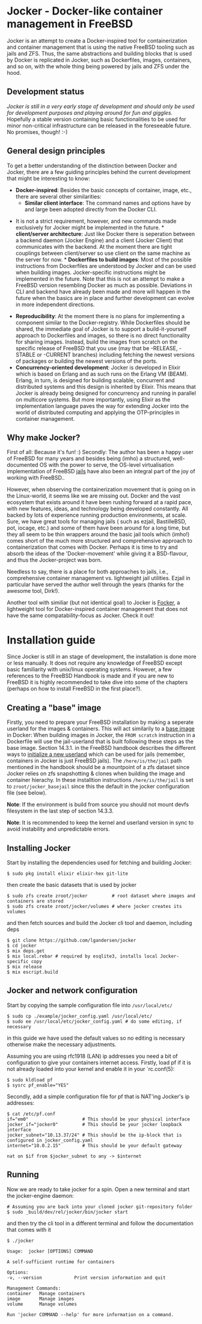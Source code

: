 # Jocker - Docker-like container management in FreeBSD
Jocker is an attempt to create a Docker-inspired tool for containerization
and container management that is using the native FreeBSD tooling such as jails and ZFS.
Thus, the same abstractions and building blocks that is used by Docker is replicated in Jocker, such as
Dockerfiles, images, containers, and so on, with the whole thing being powered by jails and ZFS under the hood.

## Development status
*Jocker is still in a very early stage of development and should only be used for development purposes and playing around for fun and giggles.*
Hopefully a stable version containing basic functionalities to be used for minor non-critical infrastructure can be released in the foreseeable future.
No promises, though! :-)

## General design principles
To get a better understanding of the distinction between Docker and Jocker, there are a few guiding principles behind the current development that
might be interesting to know:

  * **Docker-inspired**: Besides the basic concepts of container, image, etc., there are several other similarities:
    * **Similar client interface**: The command names and options have by and large been adopted directly from the Docker CLI.
+    It is not a strict requirement, however, and new commands made exclusively for Jocker might be implemented in the future.
    * **client/server architecture**: Just like Docker there is seperation between a backend daemon (Jocker Engine) and a client (Jocker Client) that communicates with the backend. At the moment there are tight couplings between client/server so use client on the same machine as the server for now.
    * **Dockerfiles to build images**: Most of the possible instructions from Dockerfiles are understood by Jocker and can be used when building images. Jocker-specific instructions might be implemented in the future.
    Note that this is not an attempt to make a FreeBSD version resembling Docker as much as possible. Deviations in CLI and backend have already been made and more will happen in the future when the basics are in place and further development can evolve in more independent directions.

  * **Reproducibility**: At the moment there is no plans for implementing a component similar to the Docker-registry. While Dockerfiles should be shared, the immediate goal of Jocker is to support a build-it-yourself approach to Dockerfiles and images, so there is no direct functionality for sharing images. Instead, build the images from scratch on the specific release of FreeBSD that you use (may that be -RELEASE, -STABLE or -CURRENT branches) including fetching the newest versions of packages or building the newest versions of the ports.
  * **Concurrency-oriented development**: Jocker is developed in Elixir which is based on Erlang and as such runs on the Erlang VM (BEAM). Erlang, in turn,
  is designed for building scalable, concurrent and distributed systems and this design is inherited by Elixir.
  This means that Jocker is already being designed for concurrency and running in parallel on multicore systems.
  But more importantly, using Elixir as the implementation language paves the way for extending Jocker into the world of distributed computing and applying the OTP-principles in container management.

## Why make Jocker?
First of all: Because it's fun! :)
Secondly: The author has been a happy user of FreeBSD for many years and besides being (imho) a structured, well-documented OS with
the power to serve, the OS-level virtualisation implementation of FreeBSD [jails](https://www.freebsd.org/doc/handbook/jails.html)
have also been an integral part of the joy of working with FreeBSD..

However, when observing the containerization movement that is going on in the Linux-world, it seems like we are
missing out. Docker and the vast ecosystem that exists around it have been rushing forward at
a rapid pace, with new features, ideas, and technology being developed constantly. All backed by lots of
experience running production environments, at scale. Sure, we have great tools for managing jails (
such as ezjail, BastilleBSD, pot, iocage, etc.) and some of them have been around for a long time, but they all seem to be thin wrappers around
the basic jail tools which (imho!) comes short of the much more structured and comprehensive approach to containerization
that comes with Docker. Perhaps it is time to try and absorb the ideas of the 'Docker-movement' while giving it a BSD-flavour,
and thus the Jocker-project was born. 

Needless to say, there is a place for both approaches to jails, i.e., comprehensive container management vs. lightweight jail utilities.
Ezjail in particular have served the author well through the years (thanks for the awesome tool, Dirk!).

Another tool with similiar (but not identical goal) to Jocker is [Focker](https://github.com/sadaszewski/focker), a lightweight tool
for Docker-inspired container management that does not have the same compatability-focus as Jocker. Check it out!

# Installation guide
Since Jocker is still in an stage of development, the installation is done more or less manually.
It does not require any knowledge of FreeBSD except basic familiarity with unix/linux
operating systems. However, a few references to the FreeBSD Handbook is made and if you are new to FreeBSD
it is highly recommended to take dive into some of the chapters (perhaps on how to install FreeBSD in the first place?).

## Creating a "base" image
Firstly, you need to prepare your FreeBSD installation by making a seperate userland for the images & containers. This will act similarily to a [base image](https://docs.docker.com/glossary/#base_image)
in Docker: When building images in Jocker, the `FROM scratch` instruction in a Dockerfile will use the jail-userland that is built following these steps as the base image.
Section 14.3.1. in the FreeBSD handbook describes the different ways to [initialize a new userland](https://www.freebsd.org/doc/handbook/jails-build.html) which
can be used for jails (remember, containers in Jocker is just FreeBSD jails).
The `/here/is/the/jail` path mentioned in the handbook should be a mountpoint of a zfs dataset since Jocker relies on zfs snapshotting & clones when building the
image and container hierachy. In these installtion instructions `/here/is/the/jail` is set to `zroot/jocker_basejail` since this the default in the jocker configuration file (see below).

**Note**: If the environment is build from source you should not mount devfs filesystem in the last step of section 14.3.3.

**Note**: It is recommended to keep the kernel and userland version in sync to avoid instability and unpredictable errors.

## Installing Jocker
Start by installing the dependencies used for fetching and building Jocker:

```
$ sudo pkg install elixir elixir-hex git-lite
```

then create the basic datasets that is used by jocker

```
$ sudo zfs create zroot/jocker         # root dataset where images and containers are stored
$ sudo zfs create zroot/jocker/volumes # where jocker creates its volumes
```

and then fetch sources and build the Jocker cli tool and daemon, including deps

```
$ git clone https://github.com/lgandersen/jocker
$ cd jocker
$ mix deps.get
$ mix local.rebar # required by esqlite3, installs local Jocker-specific copy
$ mix release
$ mix escript.build
```

## Jocker and network configuration
Start by copying the sample configuration file into `/usr/local/etc/`

```
$ sudo cp ./example/jocker_config.yaml /usr/local/etc/
$ sudo ee /usr/local/etc/jocker_config.yaml # do some editing, if necessary
```

in this guide we have used the default values so no editing is necessary
otherwise make the necessary adjustments.

Assuming you are using rfc1918 (LAN) ip addresses you need a bit of configuration
to give your containers internet access. Firstly, load pf if it is not already loaded into
your kernel and enable it in your `rc.conf(5):

```
$ sudo kldload pf
$ sysrc pf_enable="YES"
```

Secondly, add a simple configuration file for pf that is NAT'ing Jocker's ip addresses:

```
$ cat /etc/pf.conf
if="em0"                    # This should be your physical interface
jocker_if="jocker0"         # This should be your jocker loopback interface
jocker_subnet="10.13.37/24" # This should be the ip-block that is configured in jocker_config.yaml
internet="10.0.2.15"        # This should be your default gateway

nat on $if from $jocker_subnet to any -> $internet
```


## Running
Now we are ready to take jocker for a spin. Open a new terminal and start the jocker-engine daemon:

```
# Assuming you are back into your cloned jocker git-repository folder
$ sudo _build/dev/rel/jocker/bin/jocker start
```

and then try the cli tool in a different terminal and follow the documentation
that comes with it

```
$ ./jocker

Usage:  jocker [OPTIONS] COMMAND

A self-sufficient runtime for containers

Options:
-v, --version            Print version information and quit

Management Commands:
container   Manage containers
image       Manage images
volume      Manage volumes

Run 'jocker COMMAND --help' for more information on a command.
```
